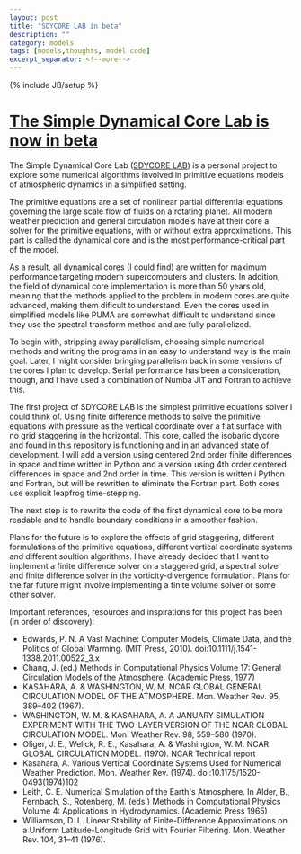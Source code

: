 ```yaml
---
layout: post
title: "SDYCORE LAB in beta"
description: ""
category: models
tags: [models,thoughts, model code]
excerpt_separator: <!--more-->
---
```

{% include JB/setup %}

# [The Simple Dynamical Core Lab is now in beta](http://hansbrenna.github.io/models/2018/10/10/SDYCORE-beta)

The Simple Dynamical Core Lab ([SDYCORE LAB](https://github.com/hansbrenna/sdycore_lab)) is a personal project to explore some numerical algorithms involved in primitive equations models of atmospheric dynamics in a simplified setting.

The primitive equations are a set of nonlinear partial differential equations governing the large scale flow of fluids on a rotating planet. All modern weather prediction and general circulation models have at their core a solver for the primitive equations, with or without extra approximations. This part is called the dynamical core and is the most performance-critical part of the model.

As a result, all dynamical cores (I could find) are written for maximum performance targeting modern supercomputers and clusters. In addition, the field of dynamical core implementation is more than 50 years old, meaning that the methods applied to the problem in modern cores are quite advanced, making them dificult to understand. Even the cores used in simplified models like PUMA are somewhat difficult to understand since they use the spectral transform method and are fully parallelized.

To begin with, stripping away parallelism, choosing simple numerical methods and writing the programs in an easy to understand way is the main goal. Later, I might consider bringing parallelism back in some versions of the cores I plan to develop. Serial performance has been a consideration, though, and I have used a combination of Numba JIT and Fortran to achieve this.

The first project of SDYCORE LAB is the simplest primitive equations solver I could think of. Using finite difference methods to solve the primitive equations with pressure as the vertical coordinate over a flat surface with no grid staggering in the horizontal. This core, called the isobaric dycore and found in this repository is functioning and in an advanced state of development. I will add a version using centered 2nd order finite differences in space and time written in Python and a version using 4th order centered differences in space and 2nd order in time. This version is written i Python and Fortran, but will be rewritten to eliminate the Fortran part. Both cores use explicit leapfrog time-stepping.

The next step is to rewrite the code of the first dynamical core to be more readable and to handle boundary conditions in a smoother fashion.

Plans for the future is to explore the effects of grid staggering, different formulations of the primitive equations, different vertical coordinate systems and different soultion algorithms. I have already decided that I want to implement a finite difference solver on a staggered grid, a spectral solver and finite difference solver in the vorticity-divergence formulation. Plans for the far future might involve implementing a finite volume solver or some other solver.


Important references, resources and inspirations for this project has been (in order of discovery):

- Edwards, P. N. A Vast Machine: Computer Models, Climate Data, and the Politics of Global Warming. (MIT Press, 2010). doi:10.1111/j.1541-1338.2011.00522_3.x
- Chang, J. (ed.) Methods in Computational Physics Volume 17: General Circulation Models of the Atmosphere. (Academic Press, 1977)
- KASAHARA, A. & WASHINGTON, W. M. NCAR GLOBAL GENERAL CIRCULATION MODEL OF THE ATMOSPHERE. Mon. Weather Rev. 95, 389–402 (1967).
- WASHINGTON, W. M. & KASAHARA, A. A JANUARY SIMULATION EXPERIMENT WITH THE TWO-LAYER VERSION OF THE NCAR GLOBAL CIRCULATION MODEL. Mon. Weather Rev. 98, 559–580 (1970).
- Oliger, J. E., Wellck, R. E., Kasahara, A. & Washington, W. M. NCAR GLOBAL CIRCULATION MODEL. (1970). NCAR Technical report
- Kasahara, A. Various Vertical Coordinate Systems Used for Numerical Weather Prediction. Mon. Weather Rev. (1974). doi:10.1175/1520-0493(1974)102
- Leith, C. E. Numerical Simulation of the Earth's Atmosphere. In Alder, B., Fernbach, S., Rotenberg, M. (eds.) Methods in Computational Physics Volume 4: Applications in Hydrodynamics. (Academic Press 1965)
- Williamson, D. L. Linear Stability of Finite-Difference Approximations on a Uniform Latitude-Longitude Grid with Fourier Filtering. Mon. Weather Rev. 104, 31–41 (1976).
